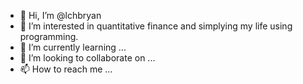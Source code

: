 - 👋 Hi, I’m @lchbryan
- 👀 I’m interested in quantitative finance and simplying my life using programming.
- 🌱 I’m currently learning ...
- 💞️ I’m looking to collaborate on ...
- 📫 How to reach me ...

<!---
lchbryan/lchbryan is a ✨ special ✨ repository because its `README.md` (this file) appears on your GitHub profile.
You can click the Preview link to take a look at your changes.
--->
